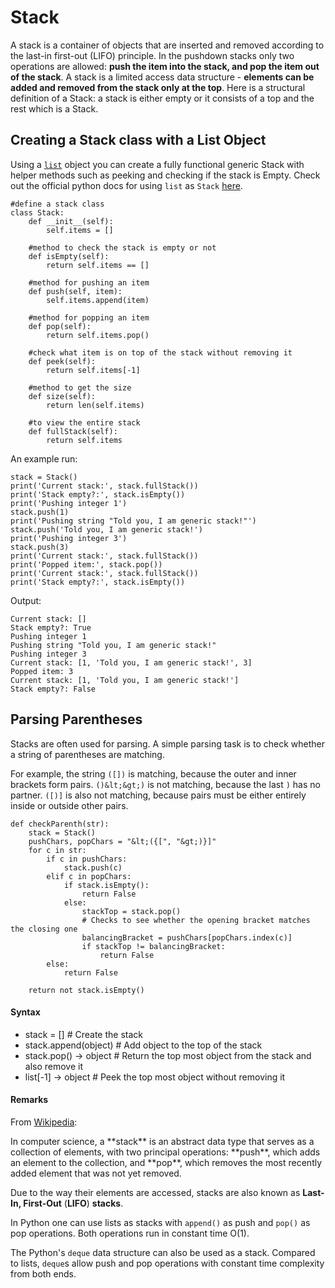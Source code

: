 # Stack


A stack is a container of objects that are inserted and removed according to the last-in first-out (LIFO) principle. In the pushdown stacks only two operations are allowed: **push the item into the stack, and pop the item out of the stack**. A stack is a limited access data structure - **elements can be added and removed from the stack only at the top**. Here is a structural definition of a Stack:
a stack is either empty or
it consists  of a top and the rest which is a Stack.



## Creating a Stack class with a List Object


Using a [`list`](http://web.archive.org/web/20170816201828/https://docs.python.org/3/tutorial/datastructures.html) object you can create a fully functional generic Stack with helper methods such as peeking and checking if the stack is Empty. Check out the official python docs for using `list` as `Stack` [here](http://web.archive.org/web/20170816201828/https://docs.python.org/3/tutorial/datastructures.html#using-lists-as-stacks).

```
#define a stack class
class Stack:
    def __init__(self):
        self.items = []
    
    #method to check the stack is empty or not
    def isEmpty(self):
        return self.items == []
    
    #method for pushing an item 
    def push(self, item):
        self.items.append(item)

    #method for popping an item 
    def pop(self):
        return self.items.pop()
    
    #check what item is on top of the stack without removing it
    def peek(self):
        return self.items[-1]

    #method to get the size
    def size(self):
        return len(self.items)

    #to view the entire stack
    def fullStack(self):
        return self.items

```

An example run:

```
stack = Stack()
print('Current stack:', stack.fullStack())
print('Stack empty?:', stack.isEmpty())
print('Pushing integer 1')
stack.push(1)
print('Pushing string "Told you, I am generic stack!"')
stack.push('Told you, I am generic stack!')
print('Pushing integer 3')
stack.push(3)
print('Current stack:', stack.fullStack())
print('Popped item:', stack.pop())
print('Current stack:', stack.fullStack())
print('Stack empty?:', stack.isEmpty())

```

Output:

```
Current stack: []
Stack empty?: True
Pushing integer 1
Pushing string "Told you, I am generic stack!"
Pushing integer 3
Current stack: [1, 'Told you, I am generic stack!', 3]
Popped item: 3
Current stack: [1, 'Told you, I am generic stack!']
Stack empty?: False

```



## Parsing Parentheses


Stacks are often used for parsing. A simple parsing task is to check whether a string of parentheses are matching.

For example, the string `([])` is matching, because the outer and inner brackets form pairs. `()&lt;&gt;)` is not matching, because the last `)` has no partner. `([)]` is also not matching, because pairs must be either entirely inside or outside other pairs.

```
def checkParenth(str):
    stack = Stack()
    pushChars, popChars = "&lt;({[", "&gt;)}]"
    for c in str:
        if c in pushChars:
            stack.push(c)
        elif c in popChars:
            if stack.isEmpty():
                return False
            else:
                stackTop = stack.pop()
                # Checks to see whether the opening bracket matches the closing one
                balancingBracket = pushChars[popChars.index(c)]
                if stackTop != balancingBracket:
                    return False
        else:
            return False

    return not stack.isEmpty()

```



#### Syntax


- stack = []  # Create the stack
- stack.append(object)  # Add object to the top of the stack
- stack.pop() -&gt; object  # Return the top most object from the stack and also remove it
- list[-1] -&gt; object  # Peek the top most object without removing it



#### Remarks


From [Wikipedia](http://web.archive.org/web/20170816201828/https://en.wikipedia.org/wiki/Stack_(abstract_data_type)):

> 
<p>In computer science, a **stack** is an abstract data type that serves as a
collection of elements, with two principal operations: **push**, which
adds an element to the collection, and **pop**, which removes the most
recently added element that was not yet removed.</p>


Due to the way their elements are accessed, stacks are also known as **Last-In, First-Out** (**LIFO**) **stacks**.

In Python one can use lists as stacks with `append()` as push and `pop()` as pop operations. Both operations run in constant time O(1).

The Python's `deque` data structure can also be used as a stack. Compared to lists, `deque`s allow push and pop operations with constant time complexity from both ends.

